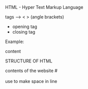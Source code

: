 HTML - Hyper Text Markup Language

tags --> < > (angle brackets)
- opening tag <head>
- closing tag </head>

Example: 

<head>content</head>

STRUCTURE OF HTML
<html>
    <head>
        <title></title>
    </head>
    <body>
        contents of the website 
    </body>
</html>
#<br><br> use to make space in line